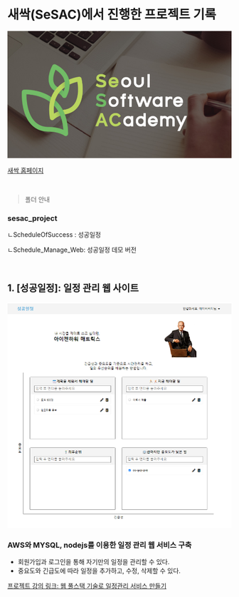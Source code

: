 
# 새싹(SeSAC)에서 진행한 프로젝트 기록

![이미지](./md_img/SeSAC.png)

[새싹 홈페이지](https://sesac.seoul.kr/common/greeting.do)

<br>

> 폴더 안내

### sesac_project  </br>
ㄴScheduleOfSuccess : 성공일정  </br>

ㄴSchedule_Manage_Web: 성공일정 데모 버전 </br>

<br>

## 1. [성공일정]: 일정 관리 웹 사이트 

![이미지](./md_img/성공일정메인.png)

### AWS와 MYSQL, nodejs를 이용한 일정 관리 웹 서비스 구축

- 회원가입과 로그인을 통해 자기만의 일정을 관리할 수 있다.
- 중요도와 긴급도에 따라 일정을 추가하고, 수정, 삭제할 수 있다.

[프로젝트 강의 링크: 웹 풀스택 기술로 일정관리 서비스 만들기](https://sesac.seoul.kr/course/active/detail.do?courseActiveSeq=1417&srchCategoryTypeCd=&courseMasterSeq=234&currentMenuId=900001001)



